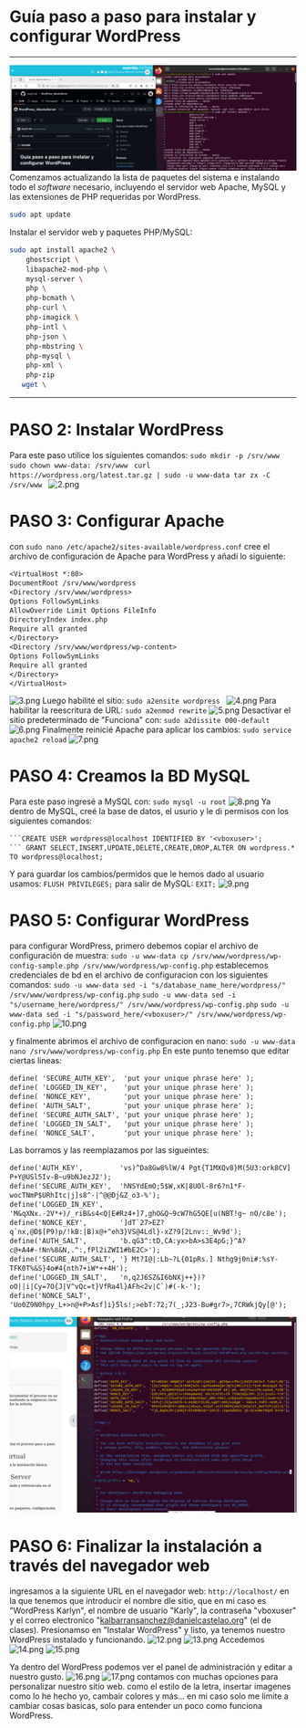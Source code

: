 # Guía paso a paso para instalar y configurar WordPress 
---
![1.png](capturas/1.png)
Comenzamos actualizando la lista de paquetes del sistema e instalando todo el *software* 
necesario, incluyendo el servidor web Apache, MySQL y las extensiones de PHP requeridas por
WordPress.
```bash 
sudo apt update
``` 
Instalar el servidor web y paquetes PHP/MySQL: 

```bash 
sudo apt install apache2 \ 
    ghostscript \ 
    libapache2-mod-php \ 
    mysql-server \ 
    php \ 
    php-bcmath \ 
    php-curl \ 
    php-imagick \ 
    php-intl \ 
    php-json \ 
    php-mbstring \ 
    php-mysql \ 
    php-xml \ 
    php-zip 
   wget \
 ```
---
# PASO 2: Instalar WordPress
Para este paso utilice los siguientes comandos:
``` sudo mkdir -p /srv/www ```
```sudo chown www-data: /srv/www ```
```curl https://wordpress.org/latest.tar.gz | sudo -u www-data tar zx -C /srv/www ```
![2.png](capturas/2.png)

# PASO 3: Configurar Apache
con ``` sudo nano /etc/apache2/sites-available/wordpress.conf ``` cree el archivo de configuración de Apache para WordPress y añadí lo siguiente:
``` 
<VirtualHost *:80>
DocumentRoot /srv/www/wordpress
<Directory /srv/www/wordpress>
Options FollowSymLinks
AllowOverride Limit Options FileInfo
DirectoryIndex index.php
Require all granted
</Directory>
<Directory /srv/www/wordpress/wp-content>
Options FollowSymLinks
Require all granted
</Directory>
</VirtualHost> 
```
![3.png](capturas/3.png)
Luego habilité el sitio: 
```sudo a2ensite wordpress ```
![4.png](capturas/4.png)
Para habilitar la reescritura de URL: 
```sudo a2enmod rewrite```
![5.png](capturas/5.png)
Desactivar el sitio predeterminado de "Funciona" con:
```sudo a2dissite 000-default```
![6.png](capturas/6.png)
Finalmente reinicié Apache para aplicar los cambios:
```sudo service apache2 reload```
![7.png](capturas/7.png)

# PASO 4: Creamos la BD MySQL
Para este paso ingresé a MySQL con:
```sudo mysql -u root```
![8.png](capturas/8.png)
Ya dentro de MySQL, creé la base de datos, el usurio y le di permisos con los siguientes comandos:
```CREATE DATABASE wordpress
```CREATE USER wordpress@localhost IDENTIFIED BY '<vboxuser>';
``` GRANT SELECT,INSERT,UPDATE,DELETE,CREATE,DROP,ALTER ON wordpress.* TO wordpress@localhost;
``` 
Y para guardar los cambios/permidos que le hemos dado al usuario usamos:
```FLUSH PRIVILEGES;```
para salir de MySQL:
```EXIT;```
![9.png](capturas/9.png)

# PASO 5: Configurar WordPress
para configurar WordPress, primero debemos copiar el archivo de configuración de muestra:
```sudo -u www-data cp /srv/www/wordpress/wp-config-sample.php /srv/www/wordpress/wp-config.php```
establecemos credenciales de bd en el archivo de configuracion con los siguientes comandos:
```sudo -u www-data sed -i "s/database_name_here/wordpress/" /srv/www/wordpress/wp-config.php```
```sudo -u www-data sed -i "s/username_here/wordpress/" /srv/www/wordpress/wp-config.php```
```sudo -u www-data sed -i "s/password_here/<vboxuser>/" /srv/www/wordpress/wp-config.php```
![10.png](capturas/10.png)

y finalmente  abrimos el archivo de configuracion en nano:
```sudo -u www-data nano /srv/www/wordpress/wp-config.php```
En este punto tenemso que editar ciertas lineas:
``` define( 'AUTH_KEY',         'put your unique phrase here' );
define( 'SECURE_AUTH_KEY',  'put your unique phrase here' );
define( 'LOGGED_IN_KEY',    'put your unique phrase here' );
define( 'NONCE_KEY',        'put your unique phrase here' );
define( 'AUTH_SALT',        'put your unique phrase here' );
define( 'SECURE_AUTH_SALT', 'put your unique phrase here' );
define( 'LOGGED_IN_SALT',   'put your unique phrase here' );
define( 'NONCE_SALT',       'put your unique phrase here' );
```
Las borramos y las reemplazamos por las sigueintes: 
```
define('AUTH_KEY',         'vs)^Da8Gw8%lW/4 Pgt{T1MXQv8}M(5U3:ork8CV] P+Y@USl5Iv-B~u9bNJezJ2');
define('SECURE_AUTH_KEY',  'hNSYdEmO;5$W,xK|8UOl-8r6?n1*F-wocTNmP$URhItc|j]s8^-|^@@Dj&Z_o3-%');
define('LOGGED_IN_KEY',    'M&qXNx.-2V*+)/_riB&s4<Q|E#Rz4+]7,ghO&Q~9cW7hG5QE[u(NBT!g~ nO/c8e');
define('NONCE_KEY',        ']dT`27>EZ?q`nx,@D$[P9)p/!kB:|B)x@+^eh3}VS@4Ldl}-xZ?9[2Lnv::_Wv9d');
define('AUTH_SALT',        'b.qG3^:tD,CA:yx>bA>s3E4pG;}^A?c@+A4#-!Nn%8&N,.^:,fPl2iZWI1#bE2C>');
define('SECURE_AUTH_SALT', '} Mt?I@|:Lb~?L{01pRs.] Nthg9j0ni#:%sY-TFK0T%&S}4o#4{nth7+iW*++4H');
define('LOGGED_IN_SALT',   'n,q2J6SZ&I6bNXj++})?oO||i|Cy=7O{J|V^vQc=t}VfRa4l}AFh<2v|C`)#(-k-');
define('NONCE_SALT',       'Uo0Z9N0hpy_L+>n@+P>Asf]i}5ls!;>ebT:72;7(_;J23-Bu#gr7>,7CRWkjQy[@');
```
![11.png](capturas/11.png)

# PASO 6: Finalizar la instalación a través del navegador web
ingresamos a la siguiente URL en el navegador web: 
```http://localhost/``` en la que tenemos que introducir el nombre dle sitio, que en mi caso es "WordPress Karlyn", el nombre de usuario "Karly", la contraseña "vboxuser"
y el correo electronico "kalbarransanchez@danielcastelao.org" (el de clases). Presionamso en "Instalar WordPress" y listo, ya tenemos nuestro WordPress instalado y funcionando.
![12.png](capturas/12.png)
![13.png](capturas/13.png)
Accedemos
![14.png](capturas/14.png)
![15.png](capturas/15.png)

Ya dentro del WordPress podemos ver el panel de administración y editar a nuestro gusto.
![16.png](capturas/16.png) ![17.png](capturas/17.png)
contamos con muchas opciones para personalizar nuestro sitio web. como el estilo de la letra, insertar imagenes como lo he hecho yo, cambair colores y más... en mi caso solo me limite a cambiar cosas basicas, solo para entender un poco como funciona WordPress.





